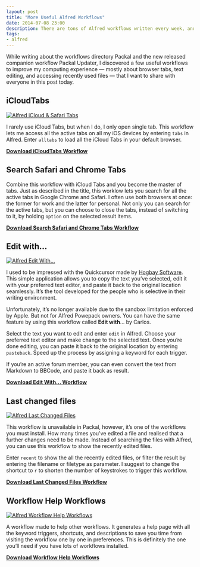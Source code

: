 ```yaml
---
layout: post
title: "More Useful Alfred Workflows"
date: 2014-07-08 23:00
description: There are tons of Alfred workflows written every week, and here I share what I find useful for everyone, especially avid Alfred Powerpack owner.
tags:
- alfred
---
```


While writing about the workflows directory Packal and the new released companion workflow Packal Updater, I discovered a few useful workflows to improve my computing experience — mostly about browser tabs, text editing, and accessing recently used files — that I want to share with everyone in this post today.

<!-- more -->

## iCloudTabs

[ ![Alfred iCloud & Safari Tabs][img1] ](http://images.sayzlim.net/2014/07/alfred_tabs.jpg "Alfred iCloud & Safari Tabs")

[img1]: http://images.sayzlim.net/2014/07/alfred_tabs.jpg "Alfred iCloud & Safari Tabs"

I rarely use iCloud Tabs, but when I do, I only open single tab. This workflow lets me access all the active tabs on all my iOS devices by entering `tabs` in Alfred. Enter `alltabs` to load all the iCloud Tabs in your default browser.

[**Download iCloudTabs Workflow**](http://www.packal.org/workflow/icloudtabs "iCloudTabs - Packal")

## Search Safari and Chrome Tabs

Combine this workflow with iCloud Tabs and you become the master of tabs. Just as described in the title, this worklow lets you search for all the active tabs in Google Chrome and Safari. I often use both browsers at once: the former for work and the latter for personal. Not only you can search for the active tabs, but you can choose to close the tabs, instead of switching to it, by holding `option` on the selected result items.

[**Download Search Safari and Chrome Tabs Workflow**](http://www.packal.org/workflow/search-safari-and-chrome-tabs "Search Safari and Chrome Tabs - Packal")

## Edit with…

[ ![Alfred Edit With…][img2] ](http://images.sayzlim.net/2014/07/alfred_editwith.jpg "Alfred Edit With…")

[img2]: http://images.sayzlim.net/2014/07/alfred_editwith.jpg "Alfred Edit With…"

I used to be impressed with the Quickcursor made by [Hogbay Software](http://www.hogbaysoftware.com/ "Hog Bay Software"). This simple application allows you to copy the text you’ve selected, edit it with your preferred text editor, and paste it back to the original location seamlessly. It’s the tool developed for the people who is selective in their writing environment.

Unfortunately, it’s no longer available due to the sandbox limitation enforced by Apple. But not for Alfred Powepack owners. You can have the same feature by using this workflow called **Edit with**… by Carlos.

Select the text you want to edit and enter `edit` in Alfred. Choose your preferred text editor and make change to the selected text. Once you’re done editing, you can paste it back to the original location by entering `pasteback`. Speed up the process by assigning a keyword for each trigger.

If you’re an active forum member, you can even convert the text from Markdown to BBCode, and paste it back as result.

[**Download Edit With… Workflow**](http://www.packal.org/workflow/edit-quickcursor-alternative "Edit With… A QuickCursor Alternative - Packal")

## Last changed files

[ ![Alfred Last Changed Files][img4] ](http://images.sayzlim.net/2014/07/alfred_recents.jpg "Alfred Last Changed Files")

[img4]: http://images.sayzlim.net/2014/07/alfred_recents.jpg "Alfred Last Changed Files"

This workflow is unavailable in Packal, however, it’s one of the workflows you must install. How many times you’ve edited a file and realised that a further changes need to be made. Instead of searching the files with Alfred, you can use this workflow to show the recently edited files.

Enter `recent` to show the all the recently edited files, or filter the result by entering the filename or filetype as parameter. I suggest to change the shortcut to `r` to shorten the number of keystrokes to trigger this workflow.

[**Download Last Changed Files Workflow**](http://s3.sayzlim.net/f/last-changed-files.alfredworkflow.zip "Last Changed Files Workflow")

## Workflow Help Workflows

[ ![Alfred Workflow Help Workflows][img3] ](http://images.sayzlim.net/2014/07/alfred_helps.jpg "Alfred Workflow Help Workflows")

[img3]: http://images.sayzlim.net/2014/07/alfred_helps.jpg "Alfred Workflow Help Workflows"

A workflow made to help other workflows. It generates a help page with all the keyword triggers, shortcuts, and descriptions to save you time from visiting the workflow one by one in preferences. This is definitely the one you’ll need if you have lots of workflows installed.

[**Download Workflow Help Workflows**](http://www.packal.org/workflow/workflow-help-workflows "Workflow Help Workflows - Packal")